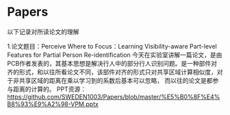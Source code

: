 # Papers
以下记录对所读论文的理解

1.论文题目：Perceive Where to Focus：Learning Visibility-aware Part-level Features for Partial Person Re-identification
今天在实验室讲解一篇论文，是由PCB作者发表的，其基本思想是解决行人中的部分行人识别问题。是一种部件对齐的形式，和以往所看论文不同，该部件对齐的形式只对共享区域计算相似度，对于非共享区域的距离在乘以学习到的系数后基本可以忽略， 而以往的论文是都参与距离的计算的。
PPT资源：https://github.com/SWEDEN1003/Papers/blob/master/%E5%B0%8F%E4%B8%93%E9%A2%98-VPM.pptx
